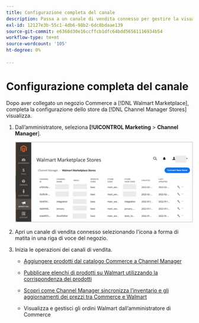 ```yaml
---
title: Configurazione completa del canale
description: Passa a un canale di vendita connesso per gestire la visualizzazione e la gestione degli elenchi di prodotti, degli aggiornamenti di scorte e prezzi e per tenere traccia degli ordini
exl-id: 12127e3b-55c1-4db6-98b2-6dc8bdaae139
source-git-commit: e6368d30e16ccffcb1dfc64bdd56561116934b54
workflow-type: tm+mt
source-wordcount: '105'
ht-degree: 0%

---
```


# Configurazione completa del canale

Dopo aver collegato un negozio Commerce a [!DNL Walmart Marketplace], completa la configurazione dello store da [!DNL Channel Manager Stores] visualizza.

1. Dall’amministratore, seleziona **[!UICONTROL Marketing** > **Channel Manager**].

   ![[!DNL Walmart Marketplace API key] pagina di configurazione](assets/connect-commerce-store-config.png)

1. Apri un canale di vendita connesso selezionando l&#39;icona a forma di matita in una riga di voce del negozio.

1. Inizia le operazioni dei canali di vendita.

   - [Aggiungere prodotti dal catalogo Commerce a Channel Manager](add-products-to-connected-channel.md)

   - [Pubblicare elenchi di prodotti su Walmart utilizzando la corrispondenza dei prodotti](publish-listings-to-marketplace.md)

   - [Scopri come Channel Manager sincronizza l’inventario e gli aggiornamenti dei prezzi tra Commerce e Walmart](inventory-and-price-updates.md)

   - Visualizza e gestisci gli ordini Walmart dall’amministratore di Commerce

